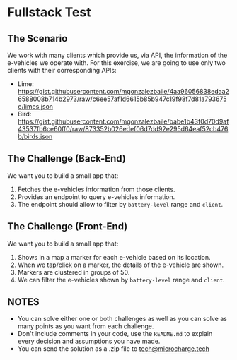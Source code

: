 # Fullstack Test
## The Scenario
We work with many clients which provide us, via API, the information of the e-vehicles we operate with. For this exercise, we are going to use only two clients with their corresponding APIs:
- Lime: https://gist.githubusercontent.com/mgonzalezbaile/4aa96056838edaa26588008b714b2973/raw/c6ee57af1d6615b85b947c19f98f7d81a793675e/limes.json
- Bird: https://gist.githubusercontent.com/mgonzalezbaile/babe1b43f0d70d9af43537fb6ce60ff0/raw/873352b026edef06d7dd92e295d64eaf52cb476b/birds.json

## The Challenge (Back-End)
We want you to build a small app that:

1. Fetches the e-vehicles information from those clients.
2. Provides an endpoint to query e-vehicles information.
3. The endpoint should allow to filter by `battery-level` range and `client`.

## The Challenge (Front-End)
We want you to build a small app that:

1. Shows in a map a marker for each e-vehicle based on its location.
2. When we tap/click on a marker, the details of the e-vehicle are shown.
3. Markers are clustered in groups of 50.
4. We can filter the e-vehicles shown by `battery-level` range and `client`.

## NOTES
- You can solve either one or both challenges as well as you can solve as many points as you want from each challenge.
- Don't include comments in your code, use the `README.md` to explain every decision and assumptions you have made.
- You can send the solution as a .zip file to tech@microcharge.tech
